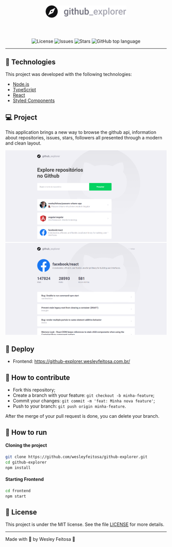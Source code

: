 <br />
<p align="center">
    <img alt="Github Explorer" src="src/assets/logo.svg" width="50%" />
</p>
<br />
<br />

<p align="center">

  <a href="LICENSE" style="text-decoration: none">
    <img alt="License" src="https://img.shields.io/github/license/wesleyfeitosa/github-explorer?style=flat-square" />
  </a>

  <a href="https://github.com/wesleyfeitosa/github-explorer/issues" style="text-decoration: none">
    <img alt="Issues" src="https://img.shields.io/github/issues/wesleyfeitosa/github-explorer?style=flat-square" />
  </a>

  <a href="https://github.com/wesleyfeitosa/github-explorer/stargazers" style="text-decoration: none">
    <img alt="Stars" src="https://img.shields.io/github/stars/wesleyfeitosa/github-explorer?style=flat-square" />
  </a>

  <a href="#" style="text-decoration: none">
    <img alt="GitHub top language" src="https://img.shields.io/github/languages/top/wesleyfeitosa/github-explorer?style=flat-square" />
  </a>

</p>

---

## :rocket: Technologies

This project was developed with the following technologies:

- [Node.js](https://nodejs.org/en/)
- [TypeScript](https://www.typescriptlang.org/)
- [React](https://reactjs.org)
- [Styled Components](https://styled-components.com/)

## 💻 Project

This application brings a new way to browse the github api, information about repositories, issues, stars, followers all presented through a modern and clean layout.

<img alt="Homepage" src="src/assets/homepage.png">
<img alt="Issues" src="src/assets/issues.png">

## :hammer: Deploy

- Frontend: https://github-explorer.wesleyfeitosa.com.br/

## 🤔 How to contribute

- Fork this repository;
- Create a branch with your feature: `git checkout -b minha-feature`;
- Commit your changes: `git commit -m 'feat: Minha nova feature'`;
- Push to your branch: `git push origin minha-feature`.

After the merge of your pull request is done, you can delete your branch.

## 🔖 How to run

#### Cloning the project
```sh
git clone https://github.com/wesleyfeitosa/github-explorer.git
cd github-explorer
npm install
```
#### Starting Frontend
```sh
cd frontend
npm start
```

## :memo: License

This project is under the MIT license. See the file [LICENSE](LICENSE) for more details.

---

Made with 💜 by Wesley Feitosa :wave:
